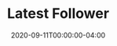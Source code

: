 ---
layout: ext_single
title: Latest Follower
desc: Retrieve your latest Twitch follower's name  
category: twitch
date: '2020-09-11T00:00:00-04:00'
permalink: extensions/twitch/:slug
download_url: https://discord.com/channels/699319482442711072/712274509389889618/753949966703001641
developer_name: Christina K.
developer_url: https://docs.christinak.ca/
version: 1.0
sammi_version: 1.40 
platform: Twitch
overview: |
    Retrieves your latest follower's name 
setup: |
    1. Install the extension. You can follow the [Extension Install Guide](https://sammi.solutions/extensions/install).
    2. Use `Send to extension - Get Latest Follower` command and fill out all the boxes.
privacy_collect: false
---